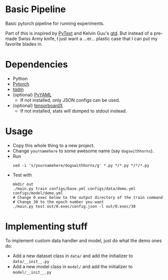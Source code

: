 # Basic Pipeline

Basic pytorch pipeline for running experiments.

Part of this is inspired by [PyText](https://github.com/facebookresearch/pytext)
and Kelvin Guu's [gtd](https://github.com/kelvinguu/lang2program/tree/master/third-party/gtd).
But instead of a pre-made Swiss Army knife,
I just want a ...er... plastic case that I can put my favorite blades in.

# Dependencies

* Python 
* [Pytorch](https://pytorch.org/)
* [tqdm](https://pypi.org/project/tqdm/)
* (optional) [PyYAML](https://pypi.org/project/PyYAML/)
  * If not installed, only JSON configs can be used.
* (optional) [tensorboardX](https://pypi.org/project/tensorboardX/)
  * If not installed, stats will dumped to stdout instead.

# Usage

- Copy this whole thing to a new project.
- Change `yournamehere` to some awesome name (say `dogswithhorns`).
- Run
  ```
  sed -i 's/yournamehere/dogswithhorns/g' *.py */*.py */*/*.py
  ```
- Test with
  ```
  mkdir out
  ./main.py train configs/base.yml configs/data/demo.yml configs/model/demo.yml
  # Change 0.exec below to the output directory of the train command
  # Change 30 to the epoch number you want
  ./main.py test out/0.exec/config.json -l out/0.exec/30
  ```

# Implementing stuff

To implement custom data handler and model, just do what the demo ones do:

- Add a new dataset class in `data/` and add the initializer to `data/__init__.py`
- Add a new model class in `model/` and add the initializer to `model/__init__.py`
